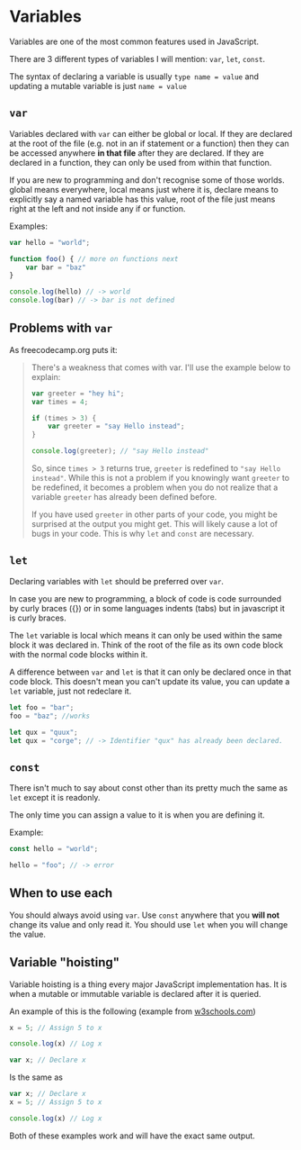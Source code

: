 # Variables

Variables are one of the most common features used in JavaScript.

There are 3 different types of variables I will mention: `var`, `let`, `const`.

The syntax of declaring a variable is usually `type name = value` and updating a mutable variable is just `name = value`

## `var`

Variables declared with `var` can either be global or local. If they are declared at the root of the file (e.g. not in an if statement or a function) then they can be accessed anywhere **in that file** after they are declared. If they are declared in a function, they can only be used from within that function.

If you are new to programming and don't recognise some of those worlds. global means everywhere, local means just where it is, declare means to explicitly say a named variable has this value, root of the file just means right at the left and not inside any if or function.

Examples:

```js
var hello = "world";

function foo() { // more on functions next
    var bar = "baz"
}

console.log(hello) // -> world
console.log(bar) // -> bar is not defined
```

## Problems with `var`

As freecodecamp.org puts it:
> There's a weakness that comes with  var. I'll use the example below to explain:
>
> ```js
> var greeter = "hey hi";
> var times = 4;
>
> if (times > 3) {
>     var greeter = "say Hello instead"; 
> }
> 
> console.log(greeter); // "say Hello instead"
> ```
>
>So, since `times > 3` returns true, `greeter` is redefined  to `"say Hello instead"`. While this is not a problem if you knowingly want `greeter` to be redefined, it becomes a problem when you do not realize that a variable `greeter` has already been defined before.
>
>If you have used `greeter` in other parts of your code, you might be surprised at the output you might get. This will likely cause a lot of bugs in your code. This is why `let` and `const` are necessary.

## `let`

Declaring variables with `let` should be preferred over `var`.

In case you are new to programming, a block of code is code surrounded by curly braces ({}) or in some languages indents (tabs) but in javascript it is curly braces.

The `let` variable is local which means it can only be used within the same block it was declared in. Think of the root of the file as its own code block with the normal code blocks within it.

A difference between `var` and `let` is that it can only be declared once in that code block. This doesn't mean you can't update its value, you can update a `let` variable, just not redeclare it.

```js
let foo = "bar";
foo = "baz"; //works

let qux = "quux";
let qux = "corge"; // -> Identifier "qux" has already been declared.
```

## `const`

There isn't much to say about const other than its pretty much the same as `let` except it is readonly.

The only time you can assign a value to it is when you are defining it.

Example:
```js
const hello = "world";

hello = "foo"; // -> error
```

## When to use each

You should always avoid using `var`. Use `const` anywhere that you **will not** change its value and only read it. You should use `let` when you will change the value.

## Variable "hoisting"

Variable hoisting is a thing every major JavaScript implementation has. It is when a mutable or immutable variable is declared after it is queried.

An example of this is the following (example from [w3schools.com](https://www.w3schools.com/js/js_hoisting.asp))

```js
x = 5; // Assign 5 to x

console.log(x) // Log x

var x; // Declare x
```

Is the same as

```js
var x; // Declare x
x = 5; // Assign 5 to x

console.log(x) // Log x
```

Both of these examples work and will have the exact same output.
